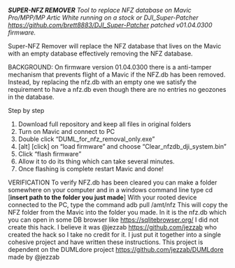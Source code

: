 ***SUPER-NFZ REMOVER***
*Tool to replace NFZ database on Mavic Pro/MPP/MP Artic White running on a stock or DJI_Super-Patcher https://github.com/brett8883/DJI_Super-Patcher patched v01.04.0300 firmware.*

Super-NFZ Remover will replace the NFZ database that lives on the Mavic with an empty database effectively removing the NFZ database. 

BACKGROUND: On firmware version 01.04.0300 there is a anti-tamper mechanism that prevents flight of a Mavic if the NFZ.db has been removed. Instead, by replacing the nfz.db with an empty one we satisfy the requirement to have a nfz.db even though there are no entries no geozones in the database.

Step by step
1. Download full repository and keep  all files in original folders
2. Turn on Mavic and connect to PC 
3. Double click “DUML_for_nfz_removal_only.exe”
4. [alt] [click] on “load firmware” and choose “Clear_nfzdb_dji_system.bin”
5. Click “flash firmware” 
6. Allow it to do its thing which can take several minutes. 
7. Once flashing is complete restart Mavic and done!

VERIFICATION
To verify NFZ.db has been cleared you can make a folder somewhere on your computer and in a windows command line type
cd [**insert path to the folder you just made**]
With your rooted device connected to the PC, type the command 
adb pull /amt/nfz 
This will copy the NFZ folder from the Mavic into the folder you made. In it is the nfz.db which you can open in some DB browser like https://sqlitebrowser.org/
I did not create this hack. I believe it was @jezzab https://github.com/jezzab who created the hack so I take no credit for it. I just put it together into a single cohesive project and have written these instructions. 
This project is dependent on the DUMLdore project https://github.com/jezzab/DUMLdore made by @jezzab


